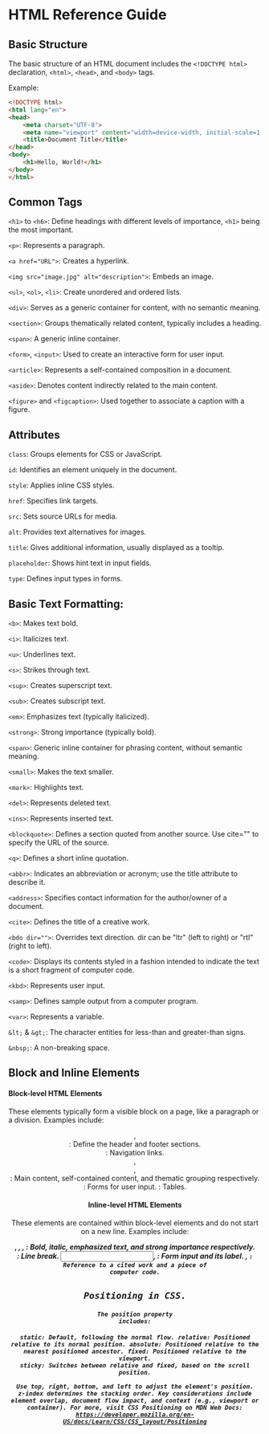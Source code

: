 # HTML Reference Guide

## Basic Structure

The basic structure of an HTML document includes the `<!DOCTYPE html>` declaration, `<html>`, `<head>`, and `<body>` tags.

Example:
```html
<!DOCTYPE html>
<html lang="en">
<head>
    <meta charset="UTF-8">
    <meta name="viewport" content="width=device-width, initial-scale=1.0">
    <title>Document Title</title>
</head>
<body>
    <h1>Hello, World!</h1>
</body>
</html>
```


## Common Tags

`<h1>` to `<h6>`: Define headings with different levels of importance, `<h1>` being the most important.

`<p>`: Represents a paragraph.

`<a href="URL">`: Creates a hyperlink.

`<img src="image.jpg" alt="description">`: Embeds an image.

`<ul>`, `<ol>`, `<li>`: Create unordered and ordered lists.

`<div>`: Serves as a generic container for content, with no semantic meaning.

`<section>`: Groups thematically related content, typically includes a heading.

`<span>`: A generic inline container.

`<form>`, `<input>`: Used to create an interactive form for user input.

`<article>`: Represents a self-contained composition in a document.

`<aside>`: Denotes content indirectly related to the main content.

`<figure>` and `<figcaption>`: Used together to associate a caption with a figure.


## Attributes

`class`: Groups elements for CSS or JavaScript.

`id`: Identifies an element uniquely in the document.

`style`: Applies inline CSS styles.

`href`: Specifies link targets.

`src`: Sets source URLs for media.

`alt`: Provides text alternatives for images.

`title`: Gives additional information, usually displayed as a tooltip.

`placeholder`: Shows hint text in input fields.

`type`: Defines input types in forms.


## Basic Text Formatting:

`<b>`: Makes text bold.

`<i>`: Italicizes text.

`<u>`: Underlines text.

`<s>`: Strikes through text.

`<sup>`: Creates superscript text.

`<sub>`: Creates subscript text.

`<em>`: Emphasizes text (typically italicized).

`<strong>`: Strong importance (typically bold).

`<span>`: Generic inline container for phrasing content, without semantic meaning.

`<small>`: Makes the text smaller.

`<mark>`: Highlights text.

`<del>`: Represents deleted text.

`<ins>`: Represents inserted text.

`<blockquote>`: Defines a section quoted from another source. Use cite="" to specify the URL of the source.

`<q>`: Defines a short inline quotation.

`<abbr>`: Indicates an abbreviation or acronym; use the title attribute to describe it.

`<address>`: Specifies contact information for the author/owner of a document.

`<cite>`: Defines the title of a creative work.

`<bdo dir="">`: Overrides text direction. dir can be "ltr" (left to right) or "rtl" (right to left).

`<code>`: Displays its contents styled in a fashion intended to indicate the text is a short fragment of computer code.

`<kbd>`: Represents user input.

`<samp>`: Defines sample output from a computer program.

`<var>`: Represents a variable.

`&lt;` & `&gt;`: The character entities for less-than and greater-than signs.

`&nbsp;`: A non-breaking space.


## Block and Inline Elements

#### Block-level HTML Elements
These elements typically form a visible block on a page, like a paragraph or a division. Examples include:

<header>, <footer>: Define the header and footer sections.
<nav>: Navigation links.
<main>, <article>, <section>: Main content, self-contained content, and thematic grouping respectively.
<form>: Forms for user input.
<table>: Tables.

#### Inline-level HTML Elements
These elements are contained within block-level elements and do not start on a new line. Examples include:

<b>, <i>, <em>, <strong>: Bold, italic, emphasized text, and strong importance respectively.
<br>: Line break.
<input>, <label>: Form input and its label.
<cite>, <code>: Reference to a cited work and a piece of computer code.


## Positioning in CSS. 

#### The position property includes:

static: Default, following the normal flow.
relative: Positioned relative to its normal position.
absolute: Positioned relative to the nearest positioned ancestor.
fixed: Positioned relative to the viewport.
sticky: Switches between relative and fixed, based on the scroll position.

Use top, right, bottom, and left to adjust the element's position. z-index determines the stacking order. Key considerations include element overlap, document flow impact, and context (e.g., viewport or container). For more, visit CSS Positioning on MDN Web Docs: https://developer.mozilla.org/en-US/docs/Learn/CSS/CSS_layout/Positioning


